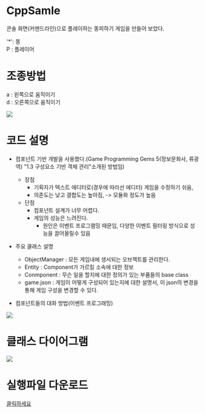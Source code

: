 # CppSamle
콘솔 화면(커맨드라인)으로 플레이하는 똥피하기 게임을 만들어 보았다.

'*': 똥 <br>
P : 플레이어

# 조종방법<br>
a : 왼쪽으로 움직이기<br>
d : 오른쪽으로 움직이기<br>

 <img src="https://github.com/jjr2930/CppSample/blob/main/ReadmeResources/Play.gif?raw=true"/>


# 코드 설명<br>
- 컴포넌트 기반 개발을 사용했다.(Game Programming Gems 5(정보문화사, 류광 역) "1.3 구성요소 기반 객체 관리"소개된 방법임)<br>
  - 장점
    - 기획자가 텍스트 에디터로(경우에 따라선 에디터) 게임을 수정하기 쉬움,
    - 의존도는 낮고 결합도는 높아짐, -> 모듈화 정도가 높음
  - 단점
    - 컴포넌트 설계가 너무 어렵다.
    - 게임의 성능은 느려진다.
      - 원인은 이벤트 프로그램밍 때문임, 다양한 이벤트 필터링 방식으로 성능을 끌어올릴수 있음 <p>

- 주요 클래스 설명
  - ObjectManager : 모든 게임내에 생서되는 오브젝트를 관리한다.
  - Entity : Component가 가르킬 소속에 대한 정보
  - Conmponent : 무슨 일을 할지에 대한 정의가 있는 부품들의 base class
  - game.json : 게임이 어떻게 구성되어 있는지에 대한 설명서, 이 json의 변경을 통해 게임 구성을 변경할 수 있다.<p>
- 컴포넌트들의 대화 방법(이벤트 프로그래밍)
<img src="https://github.com/jjr2930/CppSample/blob/main/ReadmeResources/%EC%9D%B4%EB%B2%A4%ED%8A%B8%20%ED%94%84%EB%A1%9C%EA%B7%B8%EB%9E%98%EB%B0%8D.gif?raw=true"/>

# 클래스 다이어그램 <br>
<img src = "https://github.com/jjr2930/CppSample/blob/main/ReadmeResources/ClassDiagram.png?raw=true"/>

# 실행파일 다운로드
<a href = "https://github.com/jjr2930/CppSample/releases/download/v1.0.0/Release.zip"> 클릭하세요 </a>
